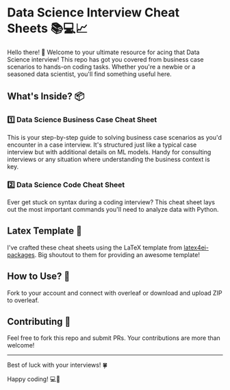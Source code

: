 # Data Science Interview Cheat Sheets 📚💻📈

Hello there! 👋 Welcome to your ultimate resource for acing that Data Science interview! This repo has got you covered from business case scenarios to hands-on coding tasks. Whether you're a newbie or a seasoned data scientist, you'll find something useful here.

## What's Inside? 📦

### 1️⃣ Data Science Business Case Cheat Sheet
This is your step-by-step guide to solving business case scenarios as you'd encounter in a case interview. It's structured just like a typical case interview but with additional details on ML models. Handy for consulting interviews or any situation where understanding the business context is key.

### 2️⃣ Data Science Code Cheat Sheet
Ever get stuck on syntax during a coding interview? This cheat sheet lays out the most important commands you'll need to analyze data with Python.

## Latex Template 📄
I've crafted these cheat sheets using the LaTeX template from [latex4ei-packages](https://github.com/latex4ei/latex4ei-packages/tree/master). Big shoutout to them for providing an awesome template!

## How to Use? 🤔
Fork to your account and connect with overleaf or download and upload ZIP to overleaf.
## Contributing 🤝
Feel free to fork this repo and submit PRs. Your contributions are more than welcome!

---

Best of luck with your interviews! 🍀

Happy coding! 💻🎉
